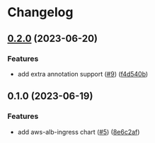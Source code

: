 # Changelog

## [0.2.0](https://github.com/kloia/charts/compare/aws-alb-ingress/v0.1.0...aws-alb-ingress/v0.2.0) (2023-06-20)


### Features

* add extra annotation support ([#9](https://github.com/kloia/charts/issues/9)) ([f4d540b](https://github.com/kloia/charts/commit/f4d540baf53311b971cac38561dda0145a6cd04b))

## 0.1.0 (2023-06-19)


### Features

* add aws-alb-ingress chart ([#5](https://github.com/kloia/charts/issues/5)) ([8e6c2af](https://github.com/kloia/charts/commit/8e6c2af1c1f8fbe6ad5ca185356c4746f8765425))
